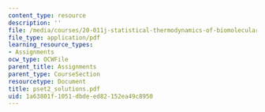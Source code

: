 ```yaml
---
content_type: resource
description: ''
file: /media/courses/20-011j-statistical-thermodynamics-of-biomolecular-systems-be-011j-spring-2004/1a63801f1051dbdeed82152ea49c8950_pset2_solutions.pdf
file_type: application/pdf
learning_resource_types:
- Assignments
ocw_type: OCWFile
parent_title: Assignments
parent_type: CourseSection
resourcetype: Document
title: pset2_solutions.pdf
uid: 1a63801f-1051-dbde-ed82-152ea49c8950
---
```

